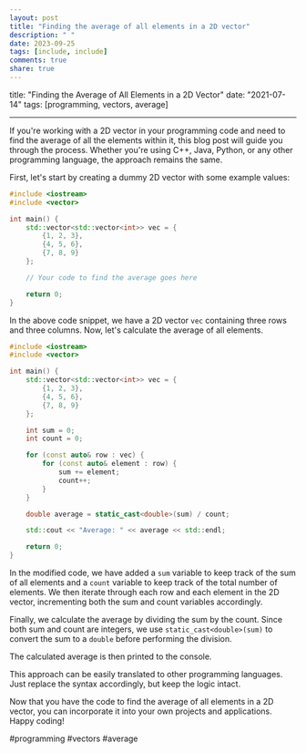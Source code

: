 ```yaml
---
layout: post
title: "Finding the average of all elements in a 2D vector"
description: " "
date: 2023-09-25
tags: [include, include]
comments: true
share: true
---
```

title: "Finding the Average of All Elements in a 2D Vector"
date: "2021-07-14"
tags: [programming, vectors, average]

---

If you're working with a 2D vector in your programming code and need to find the average of all the elements within it, this blog post will guide you through the process. Whether you're using C++, Java, Python, or any other programming language, the approach remains the same.

First, let's start by creating a dummy 2D vector with some example values:

```cpp
#include <iostream>
#include <vector>

int main() {
    std::vector<std::vector<int>> vec = {
        {1, 2, 3},
        {4, 5, 6},
        {7, 8, 9}
    };

    // Your code to find the average goes here

    return 0;
}
```

In the above code snippet, we have a 2D vector `vec` containing three rows and three columns. Now, let's calculate the average of all elements.

```cpp
#include <iostream>
#include <vector>

int main() {
    std::vector<std::vector<int>> vec = {
        {1, 2, 3},
        {4, 5, 6},
        {7, 8, 9}
    };

    int sum = 0;
    int count = 0;

    for (const auto& row : vec) {
        for (const auto& element : row) {
            sum += element;
            count++;
        }
    }

    double average = static_cast<double>(sum) / count;

    std::cout << "Average: " << average << std::endl;

    return 0;
}
```

In the modified code, we have added a `sum` variable to keep track of the sum of all elements and a `count` variable to keep track of the total number of elements. We then iterate through each row and each element in the 2D vector, incrementing both the sum and count variables accordingly.

Finally, we calculate the average by dividing the sum by the count. Since both sum and count are integers, we use `static_cast<double>(sum)` to convert the sum to a `double` before performing the division.

The calculated average is then printed to the console.

This approach can be easily translated to other programming languages. Just replace the syntax accordingly, but keep the logic intact.

Now that you have the code to find the average of all elements in a 2D vector, you can incorporate it into your own projects and applications. Happy coding!

#programming #vectors #average